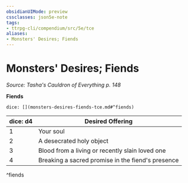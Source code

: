 ```yaml
---
obsidianUIMode: preview
cssclasses: json5e-note
tags:
- ttrpg-cli/compendium/src/5e/tce
aliases:
- Monsters' Desires; Fiends
---
```

# Monsters' Desires; Fiends
*Source: Tasha's Cauldron of Everything p. 148* 

**Fiends**

`dice: [](monsters-desires-fiends-tce.md#^fiends)`

| dice: d4 | Desired Offering |
|----------|------------------|
| 1 | Your soul |
| 2 | A desecrated holy object |
| 3 | Blood from a living or recently slain loved one |
| 4 | Breaking a sacred promise in the fiend's presence |
^fiends